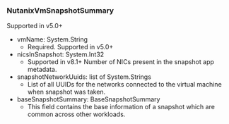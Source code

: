 ### NutanixVmSnapshotSummary
Supported in v5.0+

- vmName: System.String
  - Required. Supported in v5.0+
- nicsInSnapshot: System.Int32
  - Supported in v8.1+
  Number of NICs present in the snapshot app metadata.
- snapshotNetworkUuids: list of System.Strings
  - List of all UUIDs for the networks connected to the virtual machine when snapshot was taken.
- baseSnapshotSummary: BaseSnapshotSummary
  - This field contains the base information of a snapshot which are common across other workloads.
